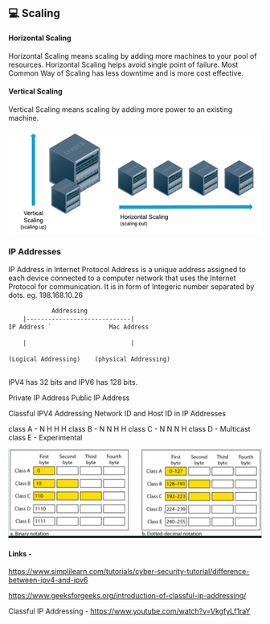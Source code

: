 ## 💻 Scaling 

#### Horizontal Scaling 
Horizontal Scaling means scaling by adding more machines to your pool of resources. 
Horizontal Scaling helps avoid single point of failure.
Most Common Way of Scaling has less downtime and is more cost effective.


#### Vertical Scaling
Vertical Scaling means scaling by adding more power to an existing machine. 

![scaling1.png](images/scaling1.png)



### IP Addresses

IP Address in Internet Protocol Address is a unique address assigned to each device connected to a computer network that uses the Internet Protocol for communication.
It is in form of Integeric number separated by dots. eg. 198.168.10.26

```
            Addressing
    |-----------------------------|
IP Address `                Mac Address
    
    |                             |

(Logical Addressing)    (physical Addressing)


```

IPV4 has 32 bits and IPV6 has 128 bits.

Private IP Address
Public IP Address

Classful IPV4 Addressing
Network ID and Host ID in IP Addresses

class A - N H H H
class B - N N H H
class C - N N N H
class D - Multicast
class E - Experimental


![Classful Ip Addressing](images/classful_ip_addressing.png)



#### Links - 

https://www.simplilearn.com/tutorials/cyber-security-tutorial/difference-between-ipv4-and-ipv6

https://www.geeksforgeeks.org/introduction-of-classful-ip-addressing/

Classful IP Addressing - https://www.youtube.com/watch?v=VkgfyLf1raY